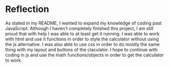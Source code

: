 Reflection
===========
As stated in my README, I wanted to expand my knowledge of coding past JavaScript. Although I haven't completely finished this project, I am still proud that with help I was able to at least get it running. I was able to work with html and use it functions in order to style the calculator without using the js alternative. I was also able to use css in order to do mostly the same thing with my layout and buttons of the claculator. I hope to continue with coding in js and use the math functions/objects in order to get the calculator to work.